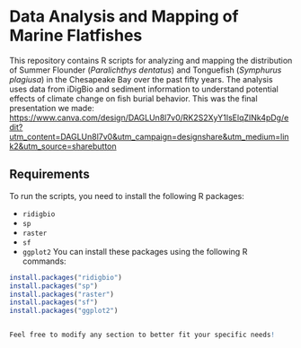 # Data Analysis and Mapping of Marine Flatfishes 
This repository contains R scripts for analyzing and mapping the distribution of Summer Flounder (*Paralichthys dentatus*) and Tonguefish (*Symphurus plagiusa*) in the Chesapeake Bay over the past fifty years. The analysis uses data from iDigBio and sediment information to understand potential effects of climate change on fish burial behavior. 
This was the final presentation we made: https://www.canva.com/design/DAGLUn8l7v0/RK2S2XyY1IsElqZINk4pDg/edit?utm_content=DAGLUn8l7v0&utm_campaign=designshare&utm_medium=link2&utm_source=sharebutton
## Requirements 
To run the scripts, you need to install the following R packages: 
- `ridigbio`
-  `sp`
- `raster`
- `sf`
- `ggplot2`
You can install these packages using the following R commands:

 ```r
install.packages("ridigbio")
install.packages("sp")
install.packages("raster")
install.packages("sf")
install.packages("ggplot2")


Feel free to modify any section to better fit your specific needs!  
